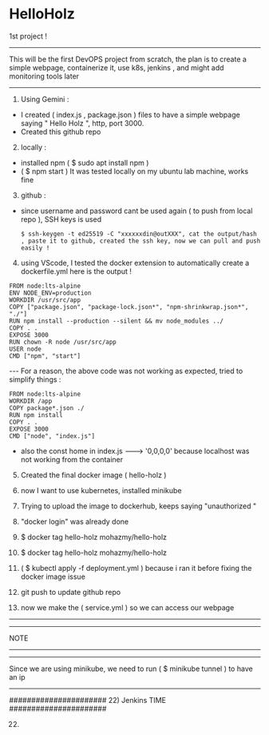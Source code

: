 # HelloHolz
1st project !

********************************************************************************************************************************************************************
This will be the first DevOPS project from scratch, the plan is to create a simple webpage, containerize it, use k8s, jenkins , and might add monitoring tools later
********************************************************************************************************************************************************************
1) Using Gemini :
- I created ( index.js , package.json ) files to have a simple webpage saying " Hello Holz ", http, port 3000.
- Created this github repo
2) locally :
- installed npm ( $ sudo apt install npm )
- ( $ npm start ) It was tested locally on my ubuntu lab machine, works fine
3) github :
  - since username and password cant be used again ( to push from local repo ), SSH keys is used
    ```
    $ ssh-keygen -t ed25519 -C "xxxxxxdin@outXXX", cat the output/hash , paste it to github, created the ssh key, now we can pull and push easily !
    ```

4) using  VScode, I tested the docker extension to automatically create a dockerfile.yml
here is the output !
```
FROM node:lts-alpine
ENV NODE_ENV=production
WORKDIR /usr/src/app
COPY ["package.json", "package-lock.json*", "npm-shrinkwrap.json*", "./"]
RUN npm install --production --silent && mv node_modules ../
COPY . .
EXPOSE 3000
RUN chown -R node /usr/src/app
USER node
CMD ["npm", "start"]
```

--- For a reason, the above code was not working as expected, tried to simplify things :
```
FROM node:lts-alpine
WORKDIR /app
COPY package*.json ./
RUN npm install
COPY . . 
EXPOSE 3000
CMD ["node", "index.js"]
```
- also the const home in index.js ---> '0,0,0,0' because localhost was not working from the container

5) Created the final docker image ( hello-holz )

5) now I want to use kubernetes, installed minikube
6) Trying to upload the image to dockerhub, keeps saying "unauthorized "
7) "docker login" was already done
8) $ docker tag hello-holz mohazmy/hello-holz 
9) $ docker tag hello-holz mohazmy/hello-holz
10) ( $  kubectl apply -f deployment.yml ) because i ran it before fixing the docker image issue
20) git push to update github repo
21) now we make the ( service.yml ) so we can access our webpage
*****
*****
NOTE 
****
****
 Since we are using minikube, we need to run ( $ minikube tunnel ) to have an ip 

 ************************************

######################
 22) Jenkins TIME
######################

22) 
